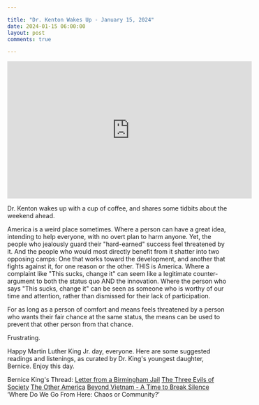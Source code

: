 ```yaml
---

title: "Dr. Kenton Wakes Up - January 15, 2024"
date: 2024-01-15 06:00:00
layout: post
comments: true

---
```


<iframe width="560" height="315" src="https://www.youtube.com/embed/zcG3NMhO4ms?si=Nc0eBZus0vCbYtj0" title="YouTube video player" frameborder="0" allow="accelerometer; autoplay; clipboard-write; encrypted-media; gyroscope; picture-in-picture; web-share" allowfullscreen></iframe>


Dr. Kenton wakes up with a cup of coffee, and shares some tidbits about the weekend ahead.

America is a weird place sometimes. Where a person can have a great idea, intending to help everyone, with no overt plan to harm anyone. Yet, the people who jealously guard their "hard-earned" success feel threatened by it. And the people who would most directly benefit from it shatter into two opposing camps: One that works toward the development, and another that fights against it, for one reason or the other. THIS is America. Where a complaint like "This sucks, change it" can seem like a legitimate counter-argument to both the status quo AND the innovation. Where the person who says "This sucks, change it" can be seen as someone who is worthy of our time and attention, rather than dismissed for their lack of participation.

For as long as a person of comfort and means feels threatened by a person who wants their fair chance at the same status, the means can be used to prevent that other person from that chance.

Frustrating.

Happy Martin Luther King Jr. day, everyone. Here are some suggested readings and listenings, as curated by Dr. King's youngest daughter, Bernice. Enjoy this day.

Bernice King's Thread:
[Letter from a Birmingham Jail](https://www.africa.upenn.edu/Articles_Gen/Letter_Birmingham.html)
[The Three Evils of Society](https://youtu.be/6sT9Hjh0cHM?si=_f6rkGufQxPkOewU)
[The Other America](https://youtu.be/dOWDtDUKz-U?si=iaUINOXFewy8Uow_)
[Beyond Vietnam - A Time to Break Silence](https://youtu.be/AJhgXKGldUk?si=nf2W1fbr8GZ0yia5)
‘Where Do We Go From Here: Chaos or Community?’